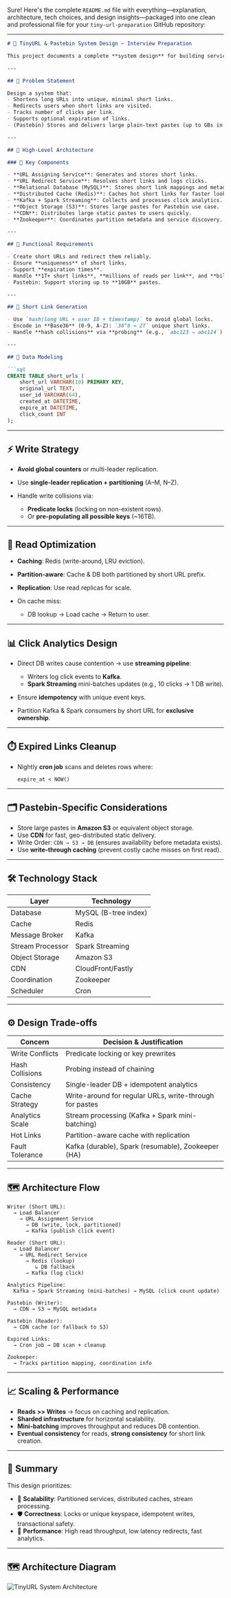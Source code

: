 Sure! Here's the complete `README.md` file with everything—explanation, architecture, tech choices, and design insights—packaged into one clean and professional file for your `tiny-url-preparation` GitHub repository:

---

````markdown
# 📎 TinyURL & Pastebin System Design – Interview Preparation

This project documents a complete **system design** for building services like **TinyURL** and **Pastebin**, aimed at high-level **system design interviews**. The focus is on **scalability**, **performance**, **consistency**, and **real-world trade-offs**.

---

## 📌 Problem Statement

Design a system that:
- Shortens long URLs into unique, minimal short links.
- Redirects users when short links are visited.
- Tracks number of clicks per link.
- Supports optional expiration of links.
- (Pastebin) Stores and delivers large plain-text pastes (up to GBs in size).

---

## 🧱 High-Level Architecture

### 🔸 Key Components

- **URL Assigning Service**: Generates and stores short links.
- **URL Redirect Service**: Resolves short links and logs clicks.
- **Relational Database (MySQL)**: Stores short link mappings and metadata.
- **Distributed Cache (Redis)**: Caches hot short links for faster lookup.
- **Kafka + Spark Streaming**: Collects and processes click analytics.
- **Object Storage (S3)**: Stores large pastes for Pastebin use case.
- **CDN**: Distributes large static pastes to users quickly.
- **Zookeeper**: Coordinates partition metadata and service discovery.

---

## 🎯 Functional Requirements

- Create short URLs and redirect them reliably.
- Ensure **uniqueness** of short links.
- Support **expiration times**.
- Handle **1T+ short links**, **millions of reads per link**, and **billions of clicks**.
- Pastebin: Support storing up to **10GB** pastes.

---

## 🧠 Short Link Generation

- Use `hash(long URL + user ID + timestamp)` to avoid global locks.
- Encode in **Base36** (0-9, A-Z): `36^8 ≈ 2T` unique short links.
- Handle **hash collisions** via **probing** (e.g., `abc123 → abc124`).

---

## 💾 Data Modeling

```sql
CREATE TABLE short_urls (
    short_url VARCHAR(10) PRIMARY KEY,
    original_url TEXT,
    user_id VARCHAR(64),
    created_at DATETIME,
    expire_at DATETIME,
    click_count INT
);
````

---

## ⚡ Write Strategy

* **Avoid global counters** or multi-leader replication.
* Use **single-leader replication + partitioning** (A–M, N–Z).
* Handle write collisions via:

  * **Predicate locks** (locking on non-existent rows).
  * Or **pre-populating all possible keys** (\~16TB).

---

## 🚀 Read Optimization

* **Caching**: Redis (write-around, LRU eviction).
* **Partition-aware**: Cache & DB both partitioned by short URL prefix.
* **Replication**: Use read replicas for scale.
* On cache miss:

  * DB lookup → Load cache → Return to user.

---

## 📊 Click Analytics Design

* Direct DB writes cause contention → use **streaming pipeline**:

  * Writers log click events to **Kafka**.
  * **Spark Streaming** mini-batches updates (e.g., 10 clicks → 1 DB write).
* Ensure **idempotency** with unique event keys.
* Partition Kafka & Spark consumers by short URL for **exclusive ownership**.

---

## ⏱️ Expired Links Cleanup

* Nightly **cron job** scans and deletes rows where:

  ```
  expire_at < NOW()
  ```

---

## 🗂️ Pastebin-Specific Considerations

* Store large pastes in **Amazon S3** or equivalent object storage.
* Use **CDN** for fast, geo-distributed static delivery.
* Write Order: `CDN → S3 → DB` (ensures availability before metadata exists).
* Use **write-through caching** (prevent costly cache misses on first read).

---

## 🛠️ Technology Stack

| Layer            | Technology           |
| ---------------- | -------------------- |
| Database         | MySQL (B-tree index) |
| Cache            | Redis                |
| Message Broker   | Kafka                |
| Stream Processor | Spark Streaming      |
| Object Storage   | Amazon S3            |
| CDN              | CloudFront/Fastly    |
| Coordination     | Zookeeper            |
| Scheduler        | Cron                 |

---

## ⚙️ Design Trade-offs

| Concern         | Decision & Justification                                |
| --------------- | ------------------------------------------------------- |
| Write Conflicts | Predicate locking or key prewrites                      |
| Hash Collisions | Probing instead of chaining                             |
| Consistency     | Single-leader DB + idempotent analytics                 |
| Cache Strategy  | Write-around for regular URLs, write-through for pastes |
| Analytics Scale | Stream processing (Kafka + Spark mini-batching)         |
| Hot Links       | Partition-aware cache with replication                  |
| Fault Tolerance | Kafka (durable), Spark (resumable), Zookeeper (HA)      |

---

## 🗺️ Architecture Flow

```text
Writer (Short URL):
  → Load Balancer
    → URL Assignment Service
      → DB (write, lock, partitioned)
      → Kafka (publish click event)

Reader (Short URL):
  → Load Balancer
    → URL Redirect Service
      → Redis (lookup)
         ↳ DB fallback
      → Kafka (log click)

Analytics Pipeline:
  Kafka → Spark Streaming (mini-batches) → MySQL (click count update)

Pastebin (Writer):
  → CDN → S3 → MySQL metadata

Pastebin (Reader):
  → CDN cache (or fallback to S3)

Expired Links:
  → Cron job → DB scan + cleanup

Zookeeper:
  → Tracks partition mapping, coordination info
```

---

## 📈 Scaling & Performance

* **Reads >> Writes** → focus on caching and replication.
* **Sharded infrastructure** for horizontal scalability.
* **Mini-batching** improves throughput and reduces DB contention.
* **Eventual consistency** for reads, **strong consistency** for short link creation.

---

## 📎 Summary

This design prioritizes:

* 🔄 **Scalability**: Partitioned services, distributed caches, stream processing.
* 🛡️ **Correctness**: Locks or unique keyspace, idempotent writes, transactional safety.
* 🚀 **Performance**: High read throughput, low latency redirects, fast analytics.

---



## 🗺️ Architecture Diagram

![TinyURL System Architecture](../diagrams/tinyurl_architecture.png)



